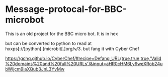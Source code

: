 # Message-protocal-for-BBC-microbot
This is an old project for the BBC micro bot. It is in hex 

but can be converted to python to read at hxxps[://]python[.]microbit[.]org/v/3. but fang it with Cyber Chef

https://gchq.github.io/CyberChef/#recipe=Defang_URL(true,true,true,'Valid%20domains%20and%20full%20URLs')&input=aHR0cHM6Ly9weXRob24ubWljcm9iaXQub3JnL3YvMw
